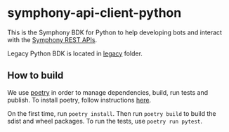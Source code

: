 # symphony-api-client-python

This is the Symphony BDK for Python to help developing bots and interact with the [Symphony REST APIs](https://developers.symphony.com/restapi/reference).

Legacy Python BDK is located in [legacy](./legacy) folder.

## How to build

We use [poetry](https://python-poetry.org/) in order to manage dependencies, build, run tests and publish.
To install poetry, follow instructions [here](https://python-poetry.org/docs/#installation).

On the first time, run `poetry install`. Then run `poetry build` to build the sdist and wheel packages.
To run the tests, use `poetry run pytest`.
